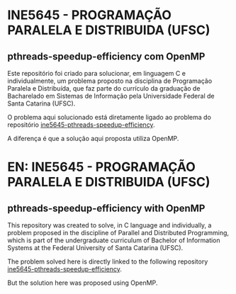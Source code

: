 # INE5645 - PROGRAMAÇÃO PARALELA E DISTRIBUIDA (UFSC)

## pthreads-speedup-efficiency com OpenMP

Este repositório foi criado para solucionar, em linguagem C e individualmente, um problema proposto na disciplina de Programação Paralela e Distribuída, que faz parte do currículo da graduação de Bacharelado em Sistemas de Informação pela Universidade Federal de Santa Catarina (UFSC). 

O problema aqui solucionado está diretamente ligado ao problema do repositório [ine5645-pthreads-speedup-efficiency](https://github.com/barbaracalderon/ine5645-pthreads-speedup-efficiency). 

A diferença é que a solução aqui proposta utiliza OpenMP.


# EN: INE5645 - PROGRAMAÇÃO PARALELA E DISTRIBUIDA (UFSC)

## pthreads-speedup-efficiency with OpenMP

This repository was created to solve, in C language and individually, a problem proposed in the discipline of Parallel and Distributed Programming, which is part of the undergraduate curriculum of Bachelor of Information Systems at the Federal University of Santa Catarina (UFSC).

The problem solved here is directly linked to the following repository [ine5645-pthreads-speedup-efficiency](https://github.com/barbaracalderon/ine5645-pthreads-speedup-efficiency). 

But the solution here was proposed using OpenMP.
